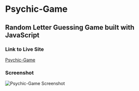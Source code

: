 # Psychic-Game

## Random Letter Guessing Game built with JavaScript

### Link to Live Site
[Psychic-Game](https://hanbanana.github.io/Psychic-Game/)

### Screenshot
![Psychic-Game Screenshot](https://github.com/hanbanana/Psychic-Game/master/screenshot/Psychic-Game.jpg)
